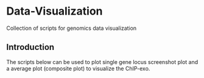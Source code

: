 # Data-Visualization
Collection of scripts for genomics data visualization

Introduction
-------------

The scripts below can be used to plot single gene locus screenshot plot and a average plot (composite plot) to visualize the ChIP-exo.